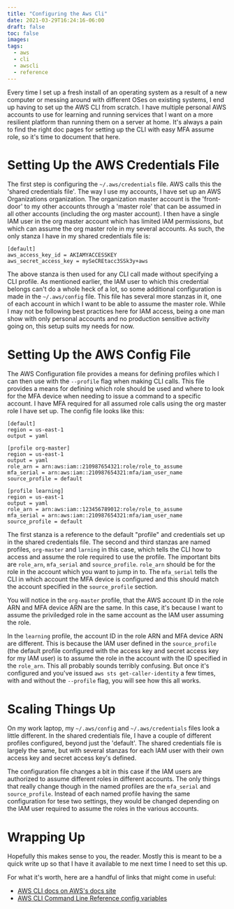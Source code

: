 ```yaml
---
title: "Configuring the Aws Cli"
date: 2021-03-29T16:24:16-06:00
draft: false
toc: false
images:
tags:
  - aws
  - cli
  - awscli
  - reference
---
```


Every time I set up a fresh install of an operating system as a result of a new computer or messing around with different OSes on existing systems, I end up having to set up the AWS CLI from scratch. I have multiple personal AWS accounts to use for learning and running services that I want on a more resilient platform than running them on a server at home. It's always a pain to find the right doc pages for setting up the CLI with easy MFA assume role, so it's time to document that here.

# Setting Up the AWS Credentials File

The first step is configuring the `~/.aws/credentials` file. AWS calls this the 'shared credentials file'. The way I use my accounts, I have set up an AWS Organizations organization. The organization master account is the 'front-door' to my other accounts through a 'master role' that can be assumed in all other accounts (including the org master account). I then have a single IAM user in the org master account which has limited IAM permissions, but which can assume the org master role in my several accounts. As such, the only stanza I have in my shared credentials file is:

    [default]
    aws_access_key_id = AKIAMYACCESSKEY
    aws_secret_access_key = mySeCREtacc3SSk3y+aws

The above stanza is then used for any CLI call made without specifying a CLI profile. As mentioned earlier, the IAM user to which this credential belongs can't do a whole heck of a lot, so some additional configuration is made in the `~/.aws/config` file. This file has several more stanzas in it, one of each account in which I want to be able to assume the master role. While I may not be following best practices here for IAM access, being a one man show with only personal accounts and no production sensitive activity going on, this setup suits my needs for now.

# Setting Up the AWS Config File

The AWS Configuration file provides a means for defining profiles which I can then use with the `--profile` flag when making CLI calls. This file provides a means for defining which role should be used and where to look for the MFA device when needing to issue a command to a specific account. I have MFA required for all assumed role calls using the org master role I have set up. The config file looks like this:

    [default]
    region = us-east-1
    output = yaml

    [profile org-master]
    region = us-east-1
    output = yaml
    role_arn = arn:aws:iam::210987654321:role/role_to_assume
    mfa_serial = arn:aws:iam::210987654321:mfa/iam_user_name
    source_profile = default

    [profile learning]
    region = us-east-1
    output = yaml
    role_arn = arn:aws:iam::123456789012:role/role_to_assume
    mfa_serial = arn:aws:iam::210987654321:mfa/iam_user_name
    source_profile = default

The first stanza is a reference to the default "profile" and credentials set up in the shared credentials file. The second and third stanzas are named profiles, `org-master` and `larning` in this case, which tells the CLI how to access and assume the role required to use the profile. The important bits are `role_arn`, `mfa_serial` and `source_profile`. `role_arn` should be for the role in the account which you want to jump in to. The `mfa_serial` tells the CLI in which account the MFA device is configured and this should match the account specified in the `source_profile` section.

You will notice in the `org-master` profile, that the AWS account ID in the role ARN and MFA device ARN are the same. In this case, it's because I want to assume the priviledged role in the same account as the IAM user assuming the role.

In the `learning` profile, the account ID in the role ARN and MFA device ARN are different. This is because the IAM user defined in the `source_profile` (the default profile configured with the access key and secret access key for my IAM user) is to assume the role in the account with the ID specified in the `role_arn`. This all probably sounds terribly confusing. But once it's configured and you've issued `aws sts get-caller-identity` a few times, with and without the `--profile` flag, you will see how this all works.

# Scaling Things Up

On my work laptop, my `~/.aws/config` and `~/.aws/credentials` files look a little different. In the shared credentials file, I have a couple of different profiles configured, beyond just the 'default'. The shared credentials file is largely the same, but with several stanzas for each IAM user with their own access key and secret access key's defined.

The configuration file changes a bit in this case if the IAM users are authorized to assume different roles in different accounts. The only things that really change though in the named profiles are the `mfa_serial` and `source_profile`. Instead of each named profile having the same configuration for tese two settings, they would be changed depending on the IAM user required to assume the roles in the various accounts.

# Wrapping Up

Hopefully this makes sense to you, the reader. Mostly this is meant to be a quick write up so that I have it available to me next time I need to set this up.

For what it's worth, here are a handful of links that might come in useful:

- [AWS CLI docs on AWS's docs site](https://docs.aws.amazon.com/cli/latest/userguide/cli-chap-configure.html)
- [AWS CLI Command Line Reference config variables](https://awscli.amazonaws.com/v2/documentation/api/latest/topic/config-vars.html)

